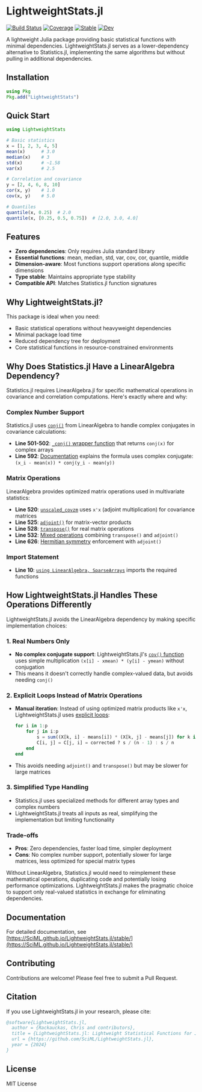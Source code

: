 # LightweightStats.jl

[![Build Status](https://github.com/SciML/LightweightStats.jl/actions/workflows/CI.yml/badge.svg?branch=main)](https://github.com/SciML/LightweightStats.jl/actions/workflows/CI.yml?query=branch%3Amain)
[![Coverage](https://codecov.io/gh/SciML/LightweightStats.jl/branch/main/graph/badge.svg)](https://codecov.io/gh/SciML/LightweightStats.jl)
[![Stable](https://img.shields.io/badge/docs-stable-blue.svg)](https://SciML.github.io/LightweightStats.jl/stable/)
[![Dev](https://img.shields.io/badge/docs-dev-blue.svg)](https://SciML.github.io/LightweightStats.jl/dev/)

A lightweight Julia package providing basic statistical functions with minimal dependencies. LightweightStats.jl serves as a lower-dependency alternative to Statistics.jl, implementing the same algorithms but without pulling in additional dependencies.

## Installation

```julia
using Pkg
Pkg.add("LightweightStats")
```

## Quick Start

```julia
using LightweightStats

# Basic statistics
x = [1, 2, 3, 4, 5]
mean(x)      # 3.0
median(x)    # 3
std(x)       # ~1.58
var(x)       # 2.5

# Correlation and covariance
y = [2, 4, 6, 8, 10]
cor(x, y)    # 1.0
cov(x, y)    # 5.0

# Quantiles
quantile(x, 0.25)  # 2.0
quantile(x, [0.25, 0.5, 0.75])  # [2.0, 3.0, 4.0]
```

## Features

- **Zero dependencies**: Only requires Julia standard library
- **Essential functions**: mean, median, std, var, cov, cor, quantile, middle
- **Dimension-aware**: Most functions support operations along specific dimensions
- **Type stable**: Maintains appropriate type stability
- **Compatible API**: Matches Statistics.jl function signatures

## Why LightweightStats.jl?

This package is ideal when you need:
- Basic statistical operations without heavyweight dependencies
- Minimal package load time
- Reduced dependency tree for deployment
- Core statistical functions in resource-constrained environments

## Why Does Statistics.jl Have a LinearAlgebra Dependency?

Statistics.jl requires LinearAlgebra.jl for specific mathematical operations in covariance and correlation computations. Here's exactly where and why:

### Complex Number Support
Statistics.jl uses [`conj()`](https://github.com/JuliaLang/Statistics.jl/blob/v1.11.1/src/Statistics.jl#L502) from LinearAlgebra to handle complex conjugates in covariance calculations:
- **Line 501-502**: [`_conj()` wrapper function](https://github.com/JuliaLang/Statistics.jl/blob/v1.11.1/src/Statistics.jl#L501-L502) that returns `conj(x)` for complex arrays
- **Line 592**: [Documentation](https://github.com/JuliaLang/Statistics.jl/blob/v1.11.1/src/Statistics.jl#L592) explains the formula uses complex conjugate: `(x_i - mean(x)) * conj(y_i - mean(y))`

### Matrix Operations
LinearAlgebra provides optimized matrix operations used in multivariate statistics:
- **Line 520**: [`unscaled_covzm`](https://github.com/JuliaLang/Statistics.jl/blob/v1.11.1/src/Statistics.jl#L520) uses `x'x` (adjoint multiplication) for covariance matrices
- **Line 525**: [`adjoint()`](https://github.com/JuliaLang/Statistics.jl/blob/v1.11.1/src/Statistics.jl#L525) for matrix-vector products
- **Line 528**: [`transpose()`](https://github.com/JuliaLang/Statistics.jl/blob/v1.11.1/src/Statistics.jl#L528) for real matrix operations
- **Line 532**: [Mixed operations](https://github.com/JuliaLang/Statistics.jl/blob/v1.11.1/src/Statistics.jl#L532) combining `transpose()` and `adjoint()`
- **Line 626**: [Hermitian symmetry](https://github.com/JuliaLang/Statistics.jl/blob/v1.11.1/src/Statistics.jl#L626) enforcement with `adjoint()`

### Import Statement
- **Line 10**: [`using LinearAlgebra, SparseArrays`](https://github.com/JuliaLang/Statistics.jl/blob/v1.11.1/src/Statistics.jl#L10) imports the required functions

## How LightweightStats.jl Handles These Operations Differently

LightweightStats.jl avoids the LinearAlgebra dependency by making specific implementation choices:

### 1. Real Numbers Only
- **No complex conjugate support**: LightweightStats.jl's [`cov()` function](src/LightweightStats.jl#L55-L65) uses simple multiplication `(x[i] - xmean) * (y[i] - ymean)` without conjugation
- This means it doesn't correctly handle complex-valued data, but avoids needing `conj()`

### 2. Explicit Loops Instead of Matrix Operations
- **Manual iteration**: Instead of using optimized matrix products like `x'x`, LightweightStats.jl uses [explicit loops](src/LightweightStats.jl#L79-L84):
  ```julia
  for i in 1:p
      for j in i:p
          s = sum((X[k, i] - means[i]) * (X[k, j] - means[j]) for k in 1:n)
          C[i, j] = C[j, i] = corrected ? s / (n - 1) : s / n
      end
  end
  ```
- This avoids needing `adjoint()` and `transpose()` but may be slower for large matrices

### 3. Simplified Type Handling
- Statistics.jl uses specialized methods for different array types and complex numbers
- LightweightStats.jl treats all inputs as real, simplifying the implementation but limiting functionality

### Trade-offs
- **Pros**: Zero dependencies, faster load time, simpler deployment
- **Cons**: No complex number support, potentially slower for large matrices, less optimized for special matrix types

Without LinearAlgebra, Statistics.jl would need to reimplement these mathematical operations, duplicating code and potentially losing performance optimizations. LightweightStats.jl makes the pragmatic choice to support only real-valued statistics in exchange for eliminating dependencies.

## Documentation

For detailed documentation, see [https://SciML.github.io/LightweightStats.jl/stable/](https://SciML.github.io/LightweightStats.jl/stable/)

## Contributing

Contributions are welcome! Please feel free to submit a Pull Request.

## Citation

If you use LightweightStats.jl in your research, please cite:

```bibtex
@software{LightweightStats.jl,
  author = {Rackauckas, Chris and contributors},
  title = {LightweightStats.jl: Lightweight Statistical Functions for Julia},
  url = {https://github.com/SciML/LightweightStats.jl},
  year = {2024}
}
```

## License

MIT License